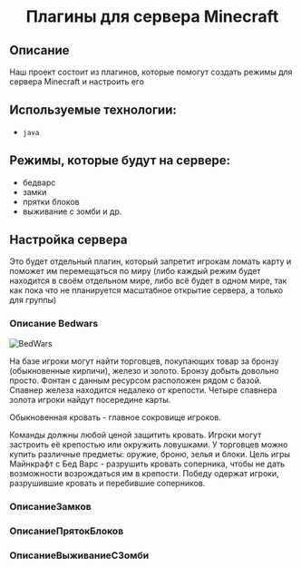 <h1 align="center">Плагины для сервера Minecraft</h1>

## **Описание**
Наш проект состоит из плагинов, которые помогут создать режимы для сервера Minecraft и настроить его

## Используемые технологии:
* `java`

## Режимы, которые будут на сервере:
* бедварс
* замки
* прятки блоков
* выживание с зомби и др.

## Настройка сервера
Это будет отдельный плагин, который запретит игрокам ломать карту и поможет им перемещаться по миру (либо каждый режим будет находится в своём отдельном мире, либо всё будет в одном мире, так как пока что не планируется масштабное открытие сервера, а только для группы)

### Описание Bedwars
![BedWars](https://xforgeassets001.xboxlive.com/pf-namespace-b63a0803d3653643/e8f0bf07-8899-485a-ac38-d8b26422e6c4/OriginalBedWars_Thumbnail_0.jpg "Bed Wars") 

На базе игроки могут найти торговцев, покупающих товар за бронзу (обыкновенные кирпичи), железо и золото. Бронзу добыть довольно просто. Фонтан с данным ресурсом расположен рядом с базой. Спавнер железа находится недалеко от крепости. Четыре спавнера золота игроки найдут посередине карты.

Обыкновенная кровать - главное сокровище игроков.

Команды должны любой ценой защитить кровать. Игроки могут застроить её крепостью или окружить ловушками. У торговцев можно купить различные предметы: оружие, броню, зелья и блоки. Цель игры Майнкрафт с Бед Варс - разрушить кровать соперника, чтобы не дать возможности возрождаться им в крепости. Победу одержат игроки, разрушившие кровать и перебившие соперников.

### ОписаниеЗамков


### ОписаниеПрятокБлоков


### ОписаниеВыживаниеСЗомби
